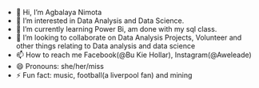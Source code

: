 - 👋 Hi, I’m Agbalaya Nimota
- 👀 I’m interested in Data Analysis and Data Science.
- 🌱 I’m currently learning Power Bi, am done with my sql class.
- 💞️ I’m looking to collaborate on Data Analysis Projects, Volunteer and other things relating to Data analysis and data science
- 📫 How to reach me Facebook(@Bu Kie Hollar), Instagram(@Aweleade)
- 😄 Pronouns: she/her/miss
- ⚡ Fun fact: music, football(a liverpool fan) and mining

<!---
Deragirl67/Deragirl67 is a ✨ special ✨ repository because its `README.md` (this file) appears on your GitHub profile.
You can click the Preview link to take a look at your changes.
--->
